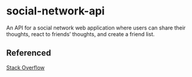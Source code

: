 # social-network-api
An API for a social network web application where users can share their thoughts, react to friends’ thoughts, and create a friend list.


## Referenced 

[Stack Overflow](https://stackoverflow.com/questions/70724966/how-to-use-getter-or-setter-with-mongoose-timestamps)